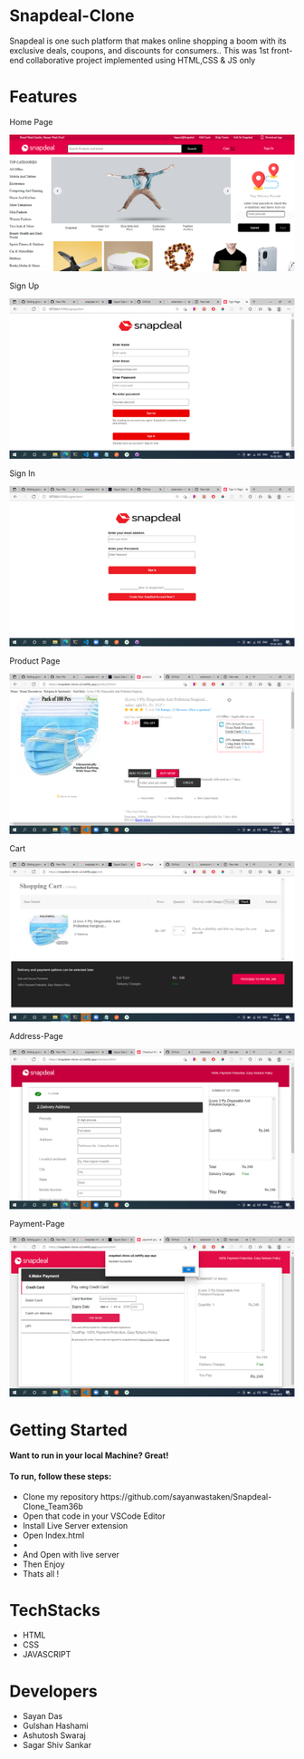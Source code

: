 # Snapdeal-Clone
Snapdeal is one such platform that makes online shopping a boom with its exclusive deals, coupons, and discounts for consumers.. This was 1st front-end collaborative project implemented using HTML,CSS & JS only

# Features
<p>Home Page </p>

![Home Page](./image/snapdeal_ss.PNG)

<p>Sign Up</p>

![Sign-Up](./image/s6.png)

<p>Sign In</p>

![Sign-In](./image/s0.png)

<p>Product Page</p>

![Product Page](./image/s1.png)

<p>Cart</p>

![Cart](./image/s2.png)

<p>Address-Page</p>

![Address-Page](./image/s3.png)

<p>Payment-Page</p>

![Payment-Page](./image/s5.png)

# Getting Started

<h4>Want to run in your local Machine? Great!<h4>

<h4>To run, follow these steps:</h4>

  <ul>
    <li>Clone my repository https://github.com/sayanwastaken/Snapdeal-Clone_Team36b </li>
    <li>Open that code in your VSCode Editor</li>
    <li>Install Live Server extension</li>
    <li>Open Index.html<li>
    <li>And Open with live server</li>
    <li>Then Enjoy</li>
    <li>Thats all !</li>
  </ul>
  
  # TechStacks
  <ul>
  <li>HTML</li>
  <li>CSS</li>
  <li>JAVASCRIPT</li>
  </ul>
  
  # Developers
<ul>
  <li>Sayan Das
  </li>
   <li>
     Gulshan Hashami
  </li>
   <li>
     Ashutosh Swaraj
  </li>
   <li>
    Sagar Shiv Sankar
  </li>
 
  </ul>